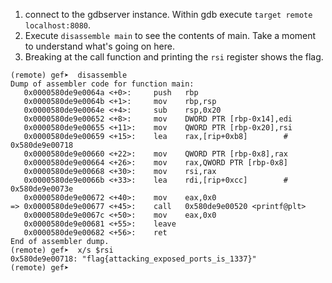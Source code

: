 1. connect to the gdbserver instance. Within gdb execute `target remote localhost:8080`. 
2. Execute `disassemble main` to see the contents of main. Take a moment to understand what's going on here.
3. Breaking at the call function and printing the `rsi` register shows the flag.

```
(remote) gef➤  disassemble
Dump of assembler code for function main:
   0x0000580de9e0064a <+0>:     push   rbp
   0x0000580de9e0064b <+1>:     mov    rbp,rsp
   0x0000580de9e0064e <+4>:     sub    rsp,0x20
   0x0000580de9e00652 <+8>:     mov    DWORD PTR [rbp-0x14],edi
   0x0000580de9e00655 <+11>:    mov    QWORD PTR [rbp-0x20],rsi
   0x0000580de9e00659 <+15>:    lea    rax,[rip+0xb8]        # 0x580de9e00718
   0x0000580de9e00660 <+22>:    mov    QWORD PTR [rbp-0x8],rax
   0x0000580de9e00664 <+26>:    mov    rax,QWORD PTR [rbp-0x8]
   0x0000580de9e00668 <+30>:    mov    rsi,rax
   0x0000580de9e0066b <+33>:    lea    rdi,[rip+0xcc]        # 0x580de9e0073e
   0x0000580de9e00672 <+40>:    mov    eax,0x0
=> 0x0000580de9e00677 <+45>:    call   0x580de9e00520 <printf@plt>
   0x0000580de9e0067c <+50>:    mov    eax,0x0
   0x0000580de9e00681 <+55>:    leave
   0x0000580de9e00682 <+56>:    ret
End of assembler dump.
(remote) gef➤  x/s $rsi
0x580de9e00718: "flag{attacking_exposed_ports_is_1337}"
(remote) gef➤
```
